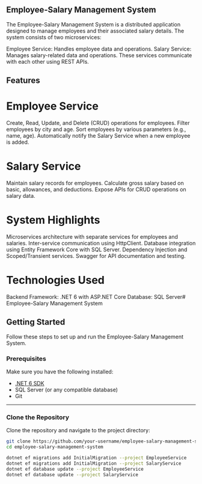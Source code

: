 ## Employee-Salary Management System
The Employee-Salary Management System is a distributed application designed to manage employees and their associated salary details. The system consists of two microservices:

Employee Service: Handles employee data and operations.
Salary Service: Manages salary-related data and operations.
These services communicate with each other using REST APIs.

## Features

# Employee Service
Create, Read, Update, and Delete (CRUD) operations for employees.
Filter employees by city and age.
Sort employees by various parameters (e.g., name, age).
Automatically notify the Salary Service when a new employee is added.

# Salary Service
Maintain salary records for employees.
Calculate gross salary based on basic, allowances, and deductions.
Expose APIs for CRUD operations on salary data.

# System Highlights
Microservices architecture with separate services for employees and salaries.
Inter-service communication using HttpClient.
Database integration using Entity Framework Core with SQL Server.
Dependency Injection and Scoped/Transient services.
Swagger for API documentation and testing.

# Technologies Used
Backend Framework: .NET 6 with ASP.NET Core
Database: SQL Server# Employee-Salary Management System

## Getting Started

Follow these steps to set up and run the Employee-Salary Management System.

### Prerequisites
Make sure you have the following installed:
- [.NET 6 SDK](https://dotnet.microsoft.com/download/dotnet/6.0)
- SQL Server (or any compatible database)
- Git

---

### Clone the Repository
Clone the repository and navigate to the project directory:
```bash
git clone https://github.com/your-username/employee-salary-management-system.git
cd employee-salary-management-system

dotnet ef migrations add InitialMigration --project EmployeeService
dotnet ef migrations add InitialMigration --project SalaryService
dotnet ef database update --project EmployeeService
dotnet ef database update --project SalaryService




